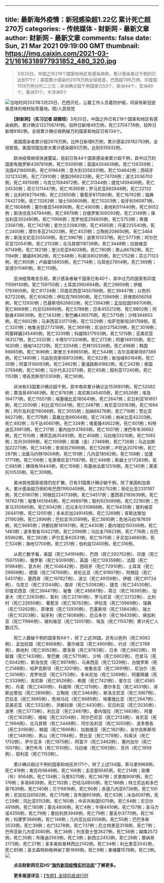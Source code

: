 
---
title: 最新海外疫情：新冠感染超1.22亿 累计死亡超270万
categories: 
    - 传统媒体
    - 财新网 - 最新文章
author: 财新网 - 最新文章
comments: false
date: Sun, 21 Mar 2021 09:19:00 GMT
thumbnail: https://img.caixin.com/2021-03-21/1616318977931852_480_320.jpg
---

<div>   
<blockquote><p>3月20日，中国之外219个国家和地区有感染病例，累计感染者过千例的已达到171个；美国累计感染约2978万例全球居首，巴西超1195万例、印度超1159万例分列二三位；非洲确诊超千例国家已53个，欧洲44个，亚洲40个，美洲31个，大洋洲3个</p></blockquote><img src="https://img.caixin.com/2021-03-21/1616318977931852_480_320.jpg" alt="当地时间2021年3月20日，巴西贝伦，公墓工作人员着防护服，将装有新冠逝者遗体的棺材抬至墓地。图/人民视觉" referrerpolicy="no-referrer">
       <p>　　<b>【财新网】（实习记者 胡雅晗）</b>3月20日，中国之外已有219个国家和地区有感染病例，累计确诊122708741例，较昨日新增49万例，死亡2704778例，较昨日新增8182例。全球累计确诊病例破万的国家和地区已有134个。</p>
<p>　　美国感染者累计超2978万例，比昨日新增6万例，累计感染29782753例，全球居首。美国邻国加拿大累计感染超93万例，达到935932例。</p>
<p>　　欧洲疫情继续快速蔓延，目前已有44个国家感染者累计超千例，其中过万的国家有俄罗斯4397816例，死亡93090例；英国4304839例，死亡126359例；法国4216695例，死亡91964例；意大利3356331例，死亡104642例；西班牙3212332例，死亡72910例；德国2669233例，死亡74706例；波兰2036700例，死亡49159例；乌克兰1584972例，死亡31344例；捷克1459406例，死亡24530例；荷兰1211447例，死亡16395例；罗马尼亚892848例，死亡22132例；比利时827941例，死亡22650例；葡萄牙817080例，死亡16762例；瑞典744272例，死亡13262例；瑞士580609例，死亡10203例；匈牙利560971例，死亡18068例；塞尔维亚546896例，死亡4900例；奥地利511440例，死亡9052例；斯洛伐克347944例，死亡8978例；白俄罗斯309293例，死亡2148例；保加利亚302480例，死亡11966例；克罗地亚256805例，死亡5753例；希腊235611例，死亡7421例；爱尔兰229831例，死亡4585例；丹麦225540例，死亡2400例；摩尔多瓦214203例，死亡4531例；立陶宛208650例，死亡3464例；斯洛文尼亚205509例，死亡3967例；波黑151337例，死亡5773例；阿尔巴尼亚120541例，死亡2133例；北马其顿118736例，死亡3448例；拉脱维亚97149例，死亡1821例；爱沙尼亚94028例，死亡780例；黑山86782例，死亡1194例；挪威86362例，死亡648例；科索沃80295例，死亡1752例；芬兰71123例，死亡805例；卢森堡58955例，死亡714例；马耳他27904例，死亡369例；安道尔11481例，死亡113例。</p>
<p>　　亚洲疫情难言乐观，累计感染者破千国家已有40个，其中过万的国家有印度11599130例，死亡159755例；土耳其2992694例，死亡29959例；伊朗1793805例，死亡61724例；印度尼西亚1455788例，死亡39447例；以色列827220例，死亡6082例；伊拉克789390例，死亡13969例；菲律宾656056例，死亡12930例；巴基斯坦626802例，死亡13843例；孟加拉国568706例，死亡8668例；约旦526666例，死亡5788例；日本455212例，死亡8802例；阿联酋438638例，死亡1433例；黎巴嫩436575例，死亡5715例；沙特384653例，死亡6602例；马来西亚331713例，死亡1229例；哈萨克斯坦281798例，死亡3201例；格鲁吉亚277218例，死亡3691例；尼泊尔275829例，死亡3016例；阿塞拜疆245490例，死亡3339例；科威特217933例，死亡1215例；亚美尼亚183127例，死亡3332例；卡塔尔173206例，死亡272例；阿曼149135例，死亡1620例；缅甸142212例，死亡3204例；巴林135326例，死亡498例；韩国98665例，死亡1696例；斯里兰卡89655例，死亡544例；吉尔吉斯斯坦87389例，死亡1490例；乌兹别克斯坦81339例，死亡622例；新加坡60184例，死亡30例；阿富汗56093例，死亡2462例；塞浦路斯41882例，死亡242例；泰国27594例，死亡90例；马尔代夫22373例，死亡65例；叙利亚17240例，死亡1153例；塔吉克斯坦13308例，死亡90例。</p>
<p>　　非洲有53国累计确诊超千例，其中南非累计确诊达1536801例，死亡52082例；摩洛哥491463例，死亡8763例；突尼斯245405例，死亡8526例；埃及194771例，死亡11557例；埃塞俄比亚185641例，死亡2647例；尼日利亚161651例，死亡2030例；利比亚150341例，死亡2487例；肯尼亚120163例，死亡1994例；阿尔及利亚116066例，死亡3055例；加纳89276例，死亡716例；赞比亚86273例，死亡1178例；莫桑比克66064例，死亡743例；纳米比亚42203例，死亡492例；乌干达40651例，死亡334例；喀麦隆40622例，死亡601例；科特迪瓦39913例，死亡217例；塞内加尔37693例，死亡1007例；津巴布韦36662例，死亡1510例；博茨瓦纳35493例，死亡458例；马拉维33216例，死亡1093例；苏丹30989例，死亡1959例；刚果（金）27468例，死亡726例；马达加斯加22275例，死亡345例；安哥拉21696例，死亡526例；卢旺达20761例，死亡287例；法属马约特19006例，死亡151例；几内亚18562例，死亡108例；加蓬17711例，死亡106例；毛里塔尼亚17587例，死亡446例；斯威士兰17283例，死亡665例；佛得角16440例，死亡159例；布基纳法索12516例，死亡145例；莱索托10535例，死亡309例。</p>
<p>　　美洲其他国家疫情仍在扩散，已有31国累计确诊破千例。除了美国和加拿大，累计感染超万例的有巴西11950459例，死亡292752例；哥伦比亚2331187例，死亡61907例；阿根廷2241739例，死亡54517例；墨西哥2193639例，死亡197827例；秘鲁1451645例，死亡49897例；智利925089例，死亡22180例；巴拿马350665例，死亡6042例；厄瓜多尔310868例，死亡16435例；玻利维亚264411例，死亡12051例；多米尼加249145例，死亡3269例；哥斯达黎加211903例，死亡2896例；巴拉圭192599例，死亡3695例；危地马拉187659例，死亡6685例；洪都拉斯181931例，死亡4430例；委内瑞拉150306例，死亡1483例；波多黎各104221例，死亡2096例；乌拉圭79923例，死亡776例；古巴65962例，死亡392例；萨尔瓦多62531例，死亡1975例；牙买加34665例，死亡524例；海地12700例，死亡251例；伯利兹12400例，死亡316例。</p>
<p>　　从死亡数字看，美国（死亡541914例）、巴西（死亡292752例）、印度（死亡159755例）、俄罗斯（死亡93090例）、英国（死亡126359例）、法国（死亡91964例）、意大利（死亡104642例）、西班牙（死亡72910例）、土耳其（死亡29959例）、德国（死亡74706例）、哥伦比亚（死亡61907例）、阿根廷（死亡54517例）、墨西哥（死亡197827例）、波兰（死亡49159例）、伊朗（死亡61724例）、乌克兰（死亡31344例）、南非（死亡52082例）、捷克（死亡24530例）、印度尼西亚（死亡39447例）、秘鲁（死亡49897例）、荷兰（死亡16395例）、加拿大（死亡22635例）、智利（死亡22180例）、罗马尼亚（死亡22132例）、比利时（死亡22650例）、葡萄牙（死亡16762例）、伊拉克（死亡13969例）、瑞典（死亡13262例）、菲律宾（死亡12930例）、巴基斯坦（死亡13843例）、瑞士（死亡10203例）、匈牙利（死亡18068例）、厄瓜多尔（死亡16435例）、保加利亚（死亡11966例）、玻利维亚（死亡12051例）、埃及（死亡11557例）累计死亡人数过万。</p>
<p>　　死亡人数破千例的国家有94个，除了上述36国，还有以色列（死亡6082例）、孟加拉国（死亡8668例）、塞尔维亚（死亡4900例）、约旦（死亡5788例）、奥地利（死亡9052例）、摩洛哥（死亡8763例）、日本（死亡8802例）、阿联酋（死亡1433例）、黎巴嫩（死亡5715例）、沙特（死亡6602例）、巴拿马（死亡6042例）、斯洛伐克（死亡8978例）、马来西亚（死亡1229例）、白俄罗斯（死亡2148例）、哈萨克斯坦（死亡3201例）、格鲁吉亚（死亡3691例）、尼泊尔（死亡3016例）、克罗地亚（死亡5753例）、多米尼加（死亡3269例）、阿塞拜疆（死亡3339例）、突尼斯（死亡8526例）、希腊（死亡7421例）、爱尔兰（死亡4585例）、丹麦（死亡2400例）、科威特（死亡1215例）、摩尔多瓦（死亡4531例）、哥斯达黎加（死亡2896例）、立陶宛（死亡3464例）、斯洛文尼亚（死亡3967例）、巴拉圭（死亡3695例）、危地马拉（死亡6685例）、埃塞俄比亚（死亡2647例）、亚美尼亚（死亡3332例）、洪都拉斯（死亡4430例）、尼日利亚（死亡2030例）、波黑（死亡5773例）、利比亚（死亡2487例）、委内瑞拉（死亡1483例）、阿曼（死亡1620例）、缅甸（死亡3204例）、阿尔巴尼亚（死亡2133例）、肯尼亚（死亡1994例）、北马其顿（死亡3448例）、阿尔及利亚（死亡3055例）、波多黎各（死亡2096例）、韩国（死亡1696例）、拉脱维亚（死亡1821例）、吉尔吉斯斯坦（死亡1490例）、黑山（死亡1194例）、赞比亚（死亡1178例）、科索沃（死亡1752例）、萨尔瓦多（死亡1975例）、阿富汗（死亡2462例）、塞内加尔（死亡1007例）、津巴布韦（死亡1510例）、马拉维（死亡1093例）、苏丹（死亡1959例）、叙利亚（死亡1153例）。</p>
<p>　　累计确诊超过千例的国家和地区共171个，除了上述134国，索马里9968例，死亡419例；南苏丹9849例，死亡106例；圭亚那9585例，死亡214例；刚果（布）9564例，死亡134例；马里9270例，死亡367例；苏里南9061例，死亡176例；多哥8839例，死亡102例；巴哈马8800例，死亡186例；特立尼达和多巴哥7839例，死亡140例；贝宁6818例，死亡90例；赤道几内亚6736例，死亡100例；尼加拉瓜6582例，死亡176例；吉布提6518例，死亡63例；冰岛6097例，死亡29例；冈比亚5153例，死亡160例；中非共和国5075例，死亡64例；尼日尔4918例，死亡185例；蒙古4806例，死亡4例；乍得4410例，死亡157例；圣马力诺4356例，死亡79例；塞拉利昂3948例，死亡79例；塞舌尔3770例，死亡16例；科摩罗3666例，死亡146例；几内亚比绍3558例，死亡55例；巴巴多斯3533例，死亡39例；也门3278例，死亡737例；厄立特里亚3118例，死亡7例；巴布亚新几内亚3085例，死亡36例；列支敦士登2627例，死亡56例；越南2572例，死亡35例；布隆迪2563例，死亡3例；新西兰2453例，死亡26例；摩纳哥2173例，死亡27例；圣多美和普林西比2142例，死亡34例；利比里亚2042例，死亡85例；圣文森特和格林纳丁斯1696例，死亡9例；柬埔寨1578例，死亡2例。<a href="http://www.caixin.com/2021-03-21/101678247.html" title="最新海外疫情：新冠感染超1.22亿 累计死亡超270万" rel="nofollow"><img src="https://www.caixin.com/favicon.ico" referrerpolicy="no-referrer"></a></p>
<p>　　<b>点击财新网交互H5“<a href="http://datanews.caixin.com/interactive/2020/pneumonia-h5/global.html" target="_blank">海外新冠疫情实时动态</a>”了解更多。</b></p>
<p>　　<b>更多报道详见：</b><a href="http://m.app.caixin.com/m_topic_detail/1488.html" target="_blank">【专题】全球抗疫进行时</a></p>
        
</div>
            